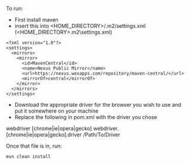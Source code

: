 To run:

- First install maven
- insert this into <HOME_DIRECTORY>/.m2/settings.xml (<HOME_DIRECTORY>\.m2\settings.xml)
```
<?xml version="1.0"?>
<settings>
  <mirrors>
    <mirror>
      <id>MavenCentral</id>
      <name>Nexus Public Mirror</name>
      <url>https://nexus.wexapps.com/repository/maven-central/</url>
      <mirrorOf>central</mirrorOf>
    </mirror>
  </mirrors>
</settings>
```

- Download the appropriate driver for the browser you wish to use and put it somewhere on your machine
- Replace the following in pom.xml with the driver you chose
<systemProperties>
    <property>
        <name>webdriver</name>
        <value>[chrome|ie|opera|gecko]</value>
    </property>
    <property>
        <name>webdriver.[chrome|ie|opera|gecko].driver</name>
        <value>/Path/To/Driver</value>
    </property>
</systemProperties>

Once that file is in, run:
```
mvn clean install
```